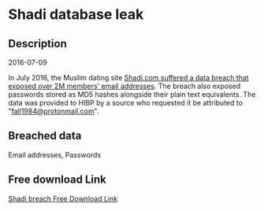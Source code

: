 # Shadi database leak

## Description

2016-07-09

In July 2016, the Muslim dating site <a href="https://news.softpedia.com/news/data-from-two-muslim-dating-sites-two-others-dumped-online-506356.shtml" target="_blank" rel="noopener">Shadi.com suffered a data breach that exposed over 2M members' email addresses</a>. The breach also exposed passwords stored as MD5 hashes alongside their plain text equivalents. The data was provided to HIBP by a source who requested it be attributed to &quot;fall1984@protonmail.com&quot;.

## Breached data

Email addresses, Passwords

## Free download Link

[Shadi breach Free Download Link](https://tinyurl.com/2b2k277t)